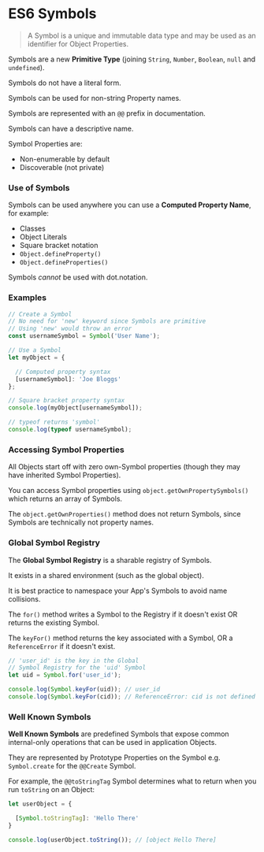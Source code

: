 # ES6 Symbols

> A Symbol is a unique and immutable data type and may be used as an identifier for Object Properties.

Symbols are a new **Primitive Type** (joining `String`, `Number`, `Boolean`, `null` and `undefined`).

Symbols do not have a literal form.

Symbols can be used for non-string Property names.

Symbols are represented with an `@@` prefix in documentation.

Symbols can have a descriptive name.

Symbol Properties are:

- Non-enumerable by default
- Discoverable (not private)


### Use of Symbols

Symbols can be used anywhere you can use a **Computed Property Name**, for example:

- Classes
- Object Literals
- Square bracket notation
- `Object.defineProperty()`
- `Object.defineProperties()`

Symbols *cannot* be used with dot.notation.


### Examples

```js
// Create a Symbol
// No need for 'new' keyword since Symbols are primitive
// Using 'new' would throw an error
const usernameSymbol = Symbol('User Name');

// Use a Symbol
let myObject = {

  // Computed property syntax
  [usernameSymbol]: 'Joe Bloggs'
};

// Square bracket property syntax
console.log(myObject[usernameSymbol]);

// typeof returns 'symbol'
console.log(typeof usernameSymbol);
```


### Accessing Symbol Properties

All Objects start off with zero own-Symbol properties (though they may have inherited Symbol Properties).

You can access Symbol properties using `object.getOwnPropertySymbols()` which returns an array of Symbols.

The `object.getOwnProperties()` method does not return Symbols, since Symbols are technically not property names.


### Global Symbol Registry

The **Global Symbol Registry** is a sharable registry of Symbols.

It exists in a shared environment (such as the global object).

It is best practice to namespace your App's Symbols to avoid name collisions.

The `for()` method writes a Symbol to the Registry if it doesn't exist OR returns the existing Symbol.

The `keyFor()` method returns the key associated with a Symbol, OR a `ReferenceError` if it doesn't exist.

```js
// 'user_id' is the key in the Global 
// Symbol Registry for the 'uid' Symbol
let uid = Symbol.for('user_id');

console.log(Symbol.keyFor(uid)); // user_id
console.log(Symbol.keyFor(cid)); // ReferenceError: cid is not defined
```


### Well Known Symbols

**Well Known Symbols** are predefined Symbols that expose common internal-only operations that can be used in application Objects.

They are represented by Prototype Properties on the Symbol e.g. `Symbol.create` for the `@@Create` Symbol.

For example, the `@@toStringTag` Symbol determines what to return when you run `toString` on an Object:

```js
let userObject = {

  [Symbol.toStringTag]: 'Hello There'
}

console.log(userObject.toString()); // [object Hello There]
```

